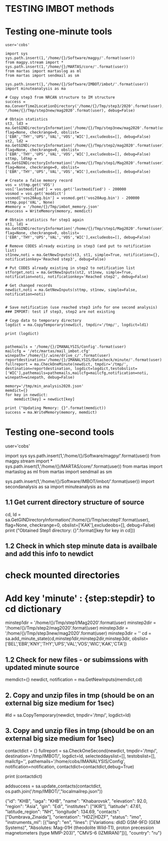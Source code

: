 # TESTING IMBOT methods

# Testing one-minute tools

```
user='cobs'

import sys
sys.path.insert(1,'/home/{}/Software/magpy/'.format(user))
from magpy.stream import *
sys.path.insert(1,'/home/{}/MARTAS/core/'.format(user))
from martas import martaslog as ml
from martas import sendmail as sm

sys.path.insert(1,'/home/{}/Software/IMBOT/imbot/'.format(user))
import minuteanalysis as ma

# Copy step3 from NRCAN structure to IM structure
success = ma.ConverTime2LocationDirectory('/home/{}/Tmp/step3/2020'.format(user), '/home/{}/Tmp/step3new/mag2020'.format(user), debug=False)

# Obtain statistics
st3, ld3 = ma.GetGINDirectoryInformation('/home/{}/Tmp/step3new/mag2020'.format(user), flag=None, checkrange=0, obslist=['EBR','THY','UPS','VAL','VOS','WIC'],excludeobs=[], debug=False)
st2, ld2 = ma.GetGINDirectoryInformation('/home/{}/Tmp/step2/mag2020'.format(user), flag=None, checkrange=0, obslist=['EBR','THY','UPS','VAL','VOS','WIC'],excludeobs=[], debug=False)
sttmp, ldtmp = ma.GetGINDirectoryInformation('/home/{}/Tmp/step1/Mag2020'.format(user), flag=None, checkrange=0, obslist=['EBR','THY','UPS','VAL','VOS','WIC'],excludeobs=[], debug=False)

# Create a false memory record
vos = sttmp.get('VOS')
vos['lastmodified'] = vos.get('lastmodified') - 200000
vosmod = vos.get('moddict')
vosmod['vos20Aug.bin'] = vosmod.get('vos20Aug.bin') - 200000
sttmp.pop('VAL', None)
#memory = '/home/{}/Tmp/imbot_memory.json'
#success = WriteMemory(memory, memdict)

# Obtain statistics for step1 again
st1, ld1 = ma.GetGINDirectoryInformation('/home/{}/Tmp/step1/Mag2020'.format(user), flag=None, checkrange=0, obslist=['EBR','THY','UPS','VAL','VOS','WIC'],excludeobs=[], debug=False)

# Remove CODES already existing in step3 (and put to notification list)
st1new,noti = ma.GetNewInputs(st3, st1, simple=True, notification={}, notificationkey='Reached step3', debug=False)

# Put CODES already existing in step2 to notification list
stforget,noti = ma.GetNewInputs(st2, st1new, simple=True, notification=noti, notificationkey='Reached step2', debug=False)

# Get changed records
newdict,noti = ma.GetNewInputs(sttmp, st1new, simple=False, notification=noti)


# Save notification (use reached step3 info for one second analysis)
### IMPORT: test if step3, step2 are not existing

# Coyp data to temporary directory
logdict = ma.CopyTemporary(newdict, tmpdir='/tmp/', logdict=ld1)

print (logdict)


pathemails = '/home/{}/IMANALYSIS/Config'.format(user)
mailcfg = '/etc/martas/mail_imbot.cfg'
winepath='/home/{}/.wine/drive_c/'.format(user)
reportdestination='/home/{}/IMANALYSIS/Datacheck/minute/'.format(user)
fullreport = ma.CheckOneMinute(newdict, tmpdir='/tmp/', destination=reportdestination, logdict=logdict,testobslist=['WIC'],pathemails=pathemails,mailcfg=mailcfg,notification=noti, winepath=winepath, debug=False)

memory='/tmp/min_analysis2020.json'
memdict={}
for key in newdict:
    memdict[key] = newdict[key]

print ("Updating Memory: {}".format(memdict))
success = ma.WriteMemory(memory, memdict)
```

# Testing one-second tools

user='cobs'

import sys
sys.path.insert(1,'/home/{}/Software/magpy/'.format(user))
from magpy.stream import *
sys.path.insert(1,'/home/{}/MARTAS/core/'.format(user))
from martas import martaslog as ml
from martas import sendmail as sm

sys.path.insert(1,'/home/{}/Software/IMBOT/imbot/'.format(user))
import secondanalysis as sa
import minuteanalysis as ma

## 1.1 Get current directory structure of source
cd, ld = sa.GetGINDirectoryInformation('/home/{}/Tmp/secstep1'.format(user), flag=None, checkrange=0, obslist=['KAK'],excludeobs=[], debug=False)
print ("Obtained Step1 directory: {}".format([key for key in cd]))

## 1.2 Check in which step minute data is availbale and add this info to newdict
# check mounted directories
# Add key 'minute' : {step:stepdir} to cd dictionary
minstep1dir = '/home/{}/Tmp/step1/Mag2020'.format(user)
minstep2dir = '/home/{}/Tmp/step2/mag2020'.format(user)
minstep3dir = '/home/{}/Tmp/step3new/mag2020'.format(user)
minstep3dir = ''
cd = sa.add_minute_state(cd,minstep1dir,minstep2dir,minstep3dir, obslist=['BEL','EBR','KNY','THY','UPS','VAL','VOS','WIC','KAK','CTA'])

## 1.2 Check for new files - or subimssions with updated minute source
memdict={}
newdict, notification = ma.GetNewInputs(memdict,cd)

## 2. Copy and unzip files in tmp (should be on an external big size medium for 1sec)
#ld = sa.CopyTemporary(newdict, tmpdir='/tmp/', logdict=ld)

## 3. Copy and unzip files in tmp (should be on an external big size medium for 1sec)
contactdict = {}
fullreport = sa.CheckOneSecond(newdict, tmpdir='/tmp/', destination='/tmp/IMBOT/', logdict=ld, selecteddayslist=[], testobslist=[], mailcfg='', pathemails='/home/cobs/IMANALYSIS/Config', notification=notification, contactdict=contactdict,debug=True)

print (contactdict)

addsuccess = sa.update_contacts(contactdict, os.path.join('/tmp/IMBOT/',"localmailrep.json"))



{"id": "KHB", "iaga": "KHB", "name": "Khabarovsk", "elevation": 92.0, "region": "Asia", "gin": "Edi", "institutes": ["IKIR"], "latitude": 47.61, "latitude_region": "NH", "longitude": 134.69, "contacts": ["Dumbrava_Zinaida"], "orientation": "HDZ|HDZF", "status": "imo", "instruments_ml": [{"lang": "en", "lines": ["Variations: dIdD GSM-9FD (GEM Systems)", "Absolutes: Mag-01H (theodolite Wild-T1), proton precession magnetometers (type MMP-203)", "CMVS-6 (IZMIRAN)"]}], "country": "ru"}

